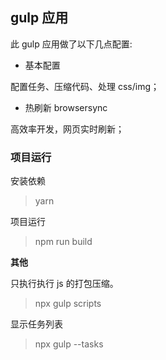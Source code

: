 ## gulp 应用

此 gulp 应用做了以下几点配置:

- 基本配置

配置任务、压缩代码、处理 css/img；

- 热刷新 browsersync

高效率开发，网页实时刷新；

### 项目运行

安装依赖

> yarn

项目运行

> npm run build

**其他**

只执行执行 js 的打包压缩。

> npx gulp scripts

显示任务列表

> npx gulp --tasks
